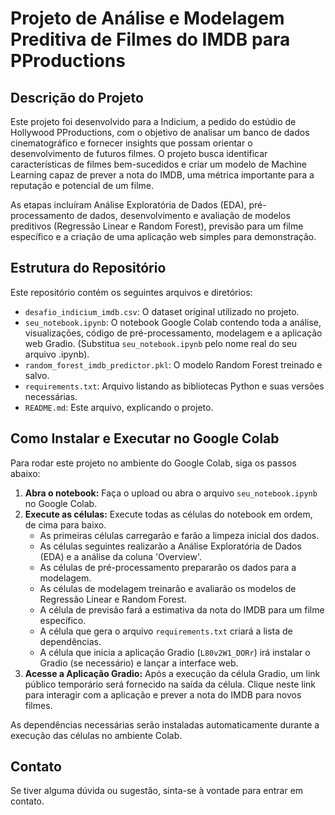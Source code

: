 # Projeto de Análise e Modelagem Preditiva de Filmes do IMDB para PProductions

## Descrição do Projeto

Este projeto foi desenvolvido para a Indicium, a pedido do estúdio de Hollywood PProductions, com o objetivo de analisar um banco de dados cinematográfico e fornecer insights que possam orientar o desenvolvimento de futuros filmes. O projeto busca identificar características de filmes bem-sucedidos e criar um modelo de Machine Learning capaz de prever a nota do IMDB, uma métrica importante para a reputação e potencial de um filme.

As etapas incluíram Análise Exploratória de Dados (EDA), pré-processamento de dados, desenvolvimento e avaliação de modelos preditivos (Regressão Linear e Random Forest), previsão para um filme específico e a criação de uma aplicação web simples para demonstração.

## Estrutura do Repositório

Este repositório contém os seguintes arquivos e diretórios:

*   `desafio_indicium_imdb.csv`: O dataset original utilizado no projeto.
*   `seu_notebook.ipynb`: O notebook Google Colab contendo toda a análise, visualizações, código de pré-processamento, modelagem e a aplicação web Gradio. (Substitua `seu_notebook.ipynb` pelo nome real do seu arquivo .ipynb).
*   `random_forest_imdb_predictor.pkl`: O modelo Random Forest treinado e salvo.
*   `requirements.txt`: Arquivo listando as bibliotecas Python e suas versões necessárias.
*   `README.md`: Este arquivo, explicando o projeto.

## Como Instalar e Executar no Google Colab

Para rodar este projeto no ambiente do Google Colab, siga os passos abaixo:

1.  **Abra o notebook:** Faça o upload ou abra o arquivo `seu_notebook.ipynb` no Google Colab.
2.  **Execute as células:** Execute todas as células do notebook em ordem, de cima para baixo.
    *   As primeiras células carregarão e farão a limpeza inicial dos dados.
    *   As células seguintes realizarão a Análise Exploratória de Dados (EDA) e a análise da coluna 'Overview'.
    *   As células de pré-processamento prepararão os dados para a modelagem.
    *   As células de modelagem treinarão e avaliarão os modelos de Regressão Linear e Random Forest.
    *   A célula de previsão fará a estimativa da nota do IMDB para um filme específico.
    *   A célula que gera o arquivo `requirements.txt` criará a lista de dependências.
    *   A célula que inicia a aplicação Gradio (`L80v2W1_DORr`) irá instalar o Gradio (se necessário) e lançar a interface web.
3.  **Acesse a Aplicação Gradio:** Após a execução da célula Gradio, um link público temporário será fornecido na saída da célula. Clique neste link para interagir com a aplicação e prever a nota do IMDB para novos filmes.

As dependências necessárias serão instaladas automaticamente durante a execução das células no ambiente Colab.

## Contato

Se tiver alguma dúvida ou sugestão, sinta-se à vontade para entrar em contato.
